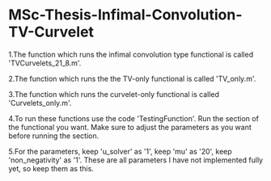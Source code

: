 # MSc-Thesis-Infimal-Convolution-TV-Curvelet

1.The function which runs the infimal convolution type functional is called 'TVCurvelets_21_8.m'.

2.The function which runs the the TV-only functional is called 'TV_only.m'.

3.The function which runs the curvelet-only functional is called 'Curvelets_only.m'.

4.To run these functions use the code 'TestingFunction'. Run the section of the functional you want. 
Make sure to adjust the parameters as you want before running the section.

5.For the parameters, keep 'u_solver' as '1', keep 'mu' as '20', keep 'non_negativity' as '1'. 
These are all parameters I have not implemented fully yet, so keep them as this.
